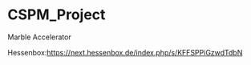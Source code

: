 # CSPM_Project
Marble Accelerator


Hessenbox:https://next.hessenbox.de/index.php/s/KFFSPPiGzwdTdbN
